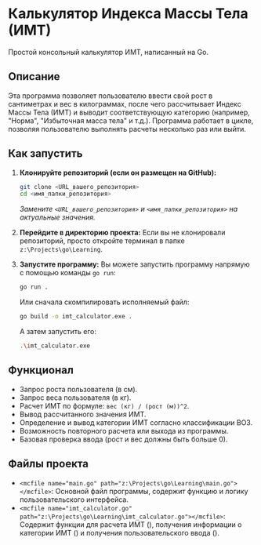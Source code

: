 # Калькулятор Индекса Массы Тела (ИМТ)

Простой консольный калькулятор ИМТ, написанный на Go.

## Описание

Эта программа позволяет пользователю ввести свой рост в сантиметрах и вес в килограммах, после чего рассчитывает Индекс Массы Тела (ИМТ) и выводит соответствующую категорию (например, "Норма", "Избыточная масса тела" и т.д.). Программа работает в цикле, позволяя пользователю выполнять расчеты несколько раз или выйти.

## Как запустить

1.  **Клонируйте репозиторий (если он размещен на GitHub):**

    ```bash
    git clone <URL_вашего_репозитория>
    cd <имя_папки_репозитория>
    ```

    _Замените `<URL_вашего_репозитория>` и `<имя_папки_репозитория>` на актуальные значения._

2.  **Перейдите в директорию проекта:**
    Если вы не клонировали репозиторий, просто откройте терминал в папке `z:\Projects\go\Learning`.

3.  **Запустите программу:**
    Вы можете запустить программу напрямую с помощью команды `go run`:
    ```bash
    go run .
    ```
    Или сначала скомпилировать исполняемый файл:
    ```bash
    go build -o imt_calculator.exe .
    ```
    А затем запустить его:
    ```bash
    .\imt_calculator.exe
    ```

## Функционал

-   Запрос роста пользователя (в см).
-   Запрос веса пользователя (в кг).
-   Расчет ИМТ по формуле: `вес (кг) / (рост (м))^2`.
-   Вывод рассчитанного значения ИМТ.
-   Определение и вывод категории ИМТ согласно классификации ВОЗ.
-   Возможность повторного расчета или выхода из программы.
-   Базовая проверка ввода (рост и вес должны быть больше 0).

## Файлы проекта

-   `<mcfile name="main.go" path="z:\Projects\go\Learning\main.go"></mcfile>`: Основной файл программы, содержит функцию <mcsymbol name="main" filename="main.go" path="z:\Projects\go\Learning\main.go" startline="7" type="function"></mcsymbol> и логику пользовательского интерфейса.
-   `<mcfile name="imt_calculator.go" path="z:\Projects\go\Learning\imt_calculator.go"></mcfile>`: Содержит функции для расчета ИМТ (<mcsymbol name="calculateIMT" filename="imt_calculator.go" path="z:\Projects\go\Learning\imt_calculator.go" startline="10" type="function"></mcsymbol>), получения информации о категории ИМТ (<mcsymbol name="getIMTInfo" filename="imt_calculator.go" path="z:\Projects\go\Learning\imt_calculator.go" startline="17" type="function"></mcsymbol>) и получения пользовательского ввода (<mcsymbol name="getUserInput" filename="imt_calculator.go" path="z:\Projects\go\Learning\imt_calculator.go" startline="35" type="function"></mcsymbol>).
